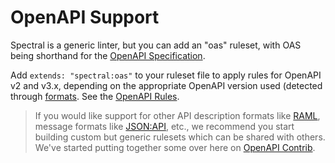 # OpenAPI Support

Spectral is a generic linter, but you can add an "oas" ruleset, with OAS being shorthand for the [OpenAPI Specification](https://openapis.org/specification).

Add `extends: "spectral:oas"` to your ruleset file to apply rules for OpenAPI v2 and v3.x, depending on the appropriate OpenAPI version used (detected through [formats](../getting-started/3-rulesets.md#formats). See the [OpenAPI Rules](../reference/openapi-rules.md). 

<!-- theme: info -->

> If you would like support for other API description formats like [RAML](https://raml.org/), message formats like [JSON:API](https://jsonapi.org/), etc., we recommend you start building custom but generic rulesets which can be shared with others. We've started putting together some over here on [OpenAPI Contrib](https://github.com/openapi-contrib/style-guides/).
